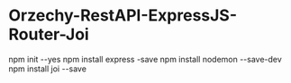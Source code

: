 # Orzechy-RestAPI-ExpressJS-Router-Joi

npm init --yes
npm install express -save
npm install nodemon --save-dev
npm install joi --save
